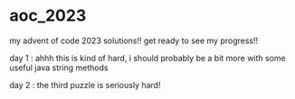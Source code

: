 # aoc_2023
my advent of code 2023 solutions!!
get ready to see my progress!!

day 1 :
ahhh this is kind of hard, i should probably be a bit more with some useful java string methods

day 2 :
the third puzzle is seriously hard!
